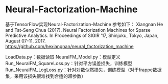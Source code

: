 # Neural-Factorization-Machine
基于TensorFlow实现Neural-Factorization-Machine
参考如下：
Xiangnan He and Tat-Seng Chua (2017). Neural Factorization Machines for Sparse Predictive Analytics. In Proceedings of SIGIR '17, Shinjuku, Tokyo, Japan, August 07-11, 2017.
https://github.com/hexiangnan/neural_factorization_machine

LoadData.py：数据读取
NeuralFM_Model.py：模型定义
Run_NeuralFM_SquareLoss.py：针对平方误差损失，训练模型
Run_NeuralFM_LogLoss.py：针对对数似然损失，训练模型（对于frappe数据集，采用该损失很难找到合适的超参数）

